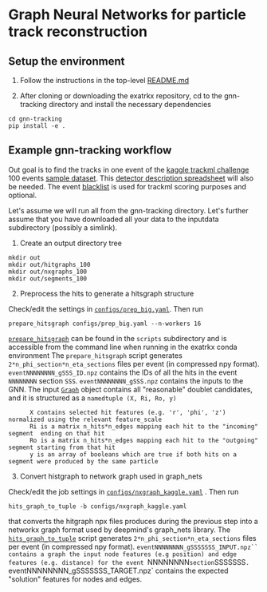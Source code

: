 # Graph Neural Networks for particle track reconstruction

## Setup the environment
1. Follow the instructions in the top-level [README.md](https://github.com/exatrkx/exatrkx-work/blob/master/README.md)

2. After cloning or downloading the exatrkx repository, cd to the gnn-tracking directory and install the necessary dependencies
```
cd gnn-tracking
pip install -e .
```

## Example gnn-tracking workflow

Out goal is to find the tracks in one event of the [kaggle trackml challenge](https://www.kaggle.com/c/trackml-particle-identification/data) 100 events [sample dataset](https://drive.google.com/open?id=1SGRIRIMDr1rpuB_m183Nvvx9uLSe8c9f).
This [detector description
spreadsheet](https://drive.google.com/open?id=18zdZUXSqhy1KIywYkpw8a81ynNRg-DFF)
will also be needed. The event
[blacklist](https://drive.google.com/file/d/16_DsM0Vk1e3UlnjWgH7FLwldiEM3Nu_f/view?usp=sharing)
is used for trackml scoring purposes and optional.

Let's assume we will run all from the gnn-tracking directory. Let's further assume that you have downloaded all your data to the inputdata subdirectory (possibly a simlink).

1. Create an output directory tree
```
mkdir out
mkdir out/hitgraphs_100
mkdir out/nxgraphs_100
mkdir out/segments_100
```
2. Preprocess the hits to generate a hitsgraph structure

Check/edit the settings in
[`configs/prep_big.yaml`](configs/prep_big.yaml). Then run

```
prepare_hitsgraph configs/prep_big.yaml --n-workers 16
```
[`prepare_hitsgraph`](scripts/prepare_hitsgraph) can be found in the `scripts` subdirectory and is accessible from the command line when running in the exatrkx conda environment
The `prepare_hitsgraph` script generates
`2*n_phi_section*n_eta_sections` files per event (in compressed npy
format).
`eventNNNNNNNN_gSSS_ID.npz` contains the IDs of all the hits in
the event `NNNNNNNN` section `SSS`.
`eventNNNNNNNN_gSSS.npz` contains the
inputs to the GNN. The input [`Graph`](heptrkx/datasets/graph.py) object contains all "reasonable" doublet
candidates, and it is structured as a `namedtuple (X, Ri, Ro, y)`
```
      X contains selected hit features (e.g. 'r', 'phi', 'z') normalized using the relevant feature_scale
      Ri is a matrix n_hits*n_edges mapping each hit to the "incoming" segment  ending on that hit
      Ro is a matrix n_hits*n_edges mapping each hit to the "outgoing" segment starting from that hit
      y is an array of booleans which are true if both hits on a segment were produced by the same particle
```

3. Convert histgraph to network graph used in graph_nets

Check/edit the job settings in
[`configs/nxgraph_kaggle.yaml`](configs/nxgraph_kaggle.yaml) . Then run

```
hits_graph_to_tuple -b configs/nxgraph_kaggle.yaml
```
that converts the hitgraph npx files produces during the previous step
into a networkx graph format used by deepmind's graph_nets library.
The [`hits_graph_to_tuple`](scripts/hits_graph_to_tuple) script generates
`2*n_phi_section*n_eta_sections` files per event (in compressed npy
format).
`eventNNNNNNNN_gSSSSSSS_INPUT.npz`` contains a graph the input node features
(e.g position) and edge features (e.g. distance) for the event `NNNNNNNN` section `SSSSSSS`.
`eventNNNNNNNN_gSSSSSSS_TARGET.npz` contains the expected "solution"
features for nodes and edges.

